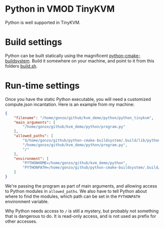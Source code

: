 # Python in VMOD TinyKVM

Python is well supported in TinyKVM.

# Build settings

Python can be built statically using the magnificent [python-cmake-buildsystem](https://github.com/python-cmake-buildsystem/python-cmake-buildsystem). Build it somewhere on your machine, and point to it from this folders [build.sh](build.sh).

# Run-time settings

Once you have the static Python executable, you will need a customized compute.json incantation. Here is an example from my machine:

```json
{
	"filename": "/home/gonzo/github/kvm_demo/python/python_tinykvm",
	"main_arguments": [
		"/home/gonzo/github/kvm_demo/python/program.py"
	],
	"allowed_paths": [
		"$/home/gonzo/github/python-cmake-buildsystem/.build/lib/python3.9",
		"/home/gonzo/github/kvm_demo/python/program.py",
		"/"
	],
	"environment": [
		"PYTHONHOME=/home/gonzo/github/kvm_demo/python",
		"PYTHONPATH=/home/gonzo/github/python-cmake-buildsystem/.build/lib/python3.9"
	]
}
```

We're passing the program as part of main arguments, and allowing access to Python modules in `allowed_paths`. We also have to tell Python about where to find the modules, which path can be set in the `PYTHONPATH` environment variable.

Why Python needs access to `/` is still a mystery, but probably not something that is dangerous to do. It is read-only access, and is not used as prefix for other accesses.
